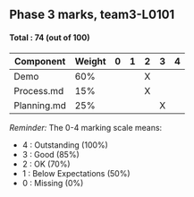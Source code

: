## Phase 3 marks, team3-L0101

#### Total : 74 (out of 100)

| Component   | Weight |  0   |  1   |  2   |  3   |  4   |
| ----------- | ------ | ---- | ---- | ---- | ---- | ---- |
| Demo | 60% |   |   | X |   |   |
| Process.md | 15% |   |   | X |   |   |
| Planning.md | 25% |   |   |   | X |   |


_Reminder:_ The 0-4 marking scale means:

 * 4 : Outstanding (100%)
 * 3 : Good (85%)
 * 2 : OK (70%)
 * 1 : Below Expectations (50%)
 * 0 : Missing (0%)
